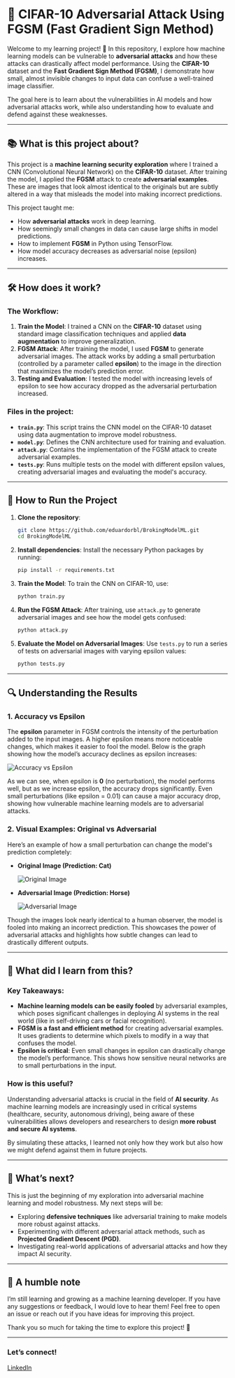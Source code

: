 # 🔐 CIFAR-10 Adversarial Attack Using FGSM (Fast Gradient Sign Method)

Welcome to my learning project! 🙌 In this repository, I explore how machine learning models can be vulnerable to **adversarial attacks** and how these attacks can drastically affect model performance. Using the **CIFAR-10** dataset and the **Fast Gradient Sign Method (FGSM)**, I demonstrate how small, almost invisible changes to input data can confuse a well-trained image classifier. 

The goal here is to learn about the vulnerabilities in AI models and how adversarial attacks work, while also understanding how to evaluate and defend against these weaknesses.

---

## 📚 What is this project about?

This project is a **machine learning security exploration** where I trained a CNN (Convolutional Neural Network) on the **CIFAR-10** dataset. After training the model, I applied the **FGSM** attack to create **adversarial examples**. These are images that look almost identical to the originals but are subtly altered in a way that misleads the model into making incorrect predictions.

This project taught me:
- How **adversarial attacks** work in deep learning.
- How seemingly small changes in data can cause large shifts in model predictions.
- How to implement **FGSM** in Python using TensorFlow.
- How model accuracy decreases as adversarial noise (epsilon) increases.

---

## 🛠️ How does it work?

### The Workflow:
1. **Train the Model**: I trained a CNN on the **CIFAR-10** dataset using standard image classification techniques and applied **data augmentation** to improve generalization.
2. **FGSM Attack**: After training the model, I used **FGSM** to generate adversarial images. The attack works by adding a small perturbation (controlled by a parameter called **epsilon**) to the image in the direction that maximizes the model’s prediction error.
3. **Testing and Evaluation**: I tested the model with increasing levels of epsilon to see how accuracy dropped as the adversarial perturbation increased.

### Files in the project:
- **`train.py`**: This script trains the CNN model on the CIFAR-10 dataset using data augmentation to improve model robustness.
- **`model.py`**: Defines the CNN architecture used for training and evaluation.
- **`attack.py`**: Contains the implementation of the FGSM attack to create adversarial examples.
- **`tests.py`**: Runs multiple tests on the model with different epsilon values, creating adversarial images and evaluating the model's accuracy.

---

## 🚀 How to Run the Project

1. **Clone the repository**:
    ```bash
    git clone https://github.com/eduardorbl/BrokingModelML.git
    cd BrokingModelML
    ```

2. **Install dependencies**:
    Install the necessary Python packages by running:
    ```bash
    pip install -r requirements.txt
    ```

3. **Train the Model**:
    To train the CNN on CIFAR-10, use:
    ```bash
    python train.py
    ```

4. **Run the FGSM Attack**:
    After training, use `attack.py` to generate adversarial images and see how the model gets confused:
    ```bash
    python attack.py
    ```

5. **Evaluate the Model on Adversarial Images**:
    Use `tests.py` to run a series of tests on adversarial images with varying epsilon values:
    ```bash
    python tests.py
    ```

---

## 🔍 Understanding the Results

### 1. Accuracy vs Epsilon

The **epsilon** parameter in FGSM controls the intensity of the perturbation added to the input images. A higher epsilon means more noticeable changes, which makes it easier to fool the model. Below is the graph showing how the model’s accuracy declines as epsilon increases:

![Accuracy vs Epsilon](testing/accuracy_vs_epsilon.png)

As we can see, when epsilon is **0** (no perturbation), the model performs well, but as we increase epsilon, the accuracy drops significantly. Even small perturbations (like epsilon = 0.01) can cause a major accuracy drop, showing how vulnerable machine learning models are to adversarial attacks.

### 2. Visual Examples: Original vs Adversarial

Here’s an example of how a small perturbation can change the model's prediction completely:

- **Original Image (Prediction: Cat)**

  ![Original Image](images/original.png)

- **Adversarial Image (Prediction: Horse)**

  ![Adversarial Image](images/adversarial.png)

Though the images look nearly identical to a human observer, the model is fooled into making an incorrect prediction. This showcases the power of adversarial attacks and highlights how subtle changes can lead to drastically different outputs.

---

## 🧠 What did I learn from this?

### Key Takeaways:
- **Machine learning models can be easily fooled** by adversarial examples, which poses significant challenges in deploying AI systems in the real world (like in self-driving cars or facial recognition).
- **FGSM is a fast and efficient method** for creating adversarial examples. It uses gradients to determine which pixels to modify in a way that confuses the model.
- **Epsilon is critical**: Even small changes in epsilon can drastically change the model’s performance. This shows how sensitive neural networks are to small perturbations in the input.


### How is this useful?
Understanding adversarial attacks is crucial in the field of **AI security**. As machine learning models are increasingly used in critical systems (healthcare, security, autonomous driving), being aware of these vulnerabilities allows developers and researchers to design **more robust and secure AI systems**. 

By simulating these attacks, I learned not only how they work but also how we might defend against them in future projects.

---

## 🎯 What’s next?

This is just the beginning of my exploration into adversarial machine learning and model robustness. My next steps will be:
- Exploring **defensive techniques** like adversarial training to make models more robust against attacks.
- Experimenting with different adversarial attack methods, such as **Projected Gradient Descent (PGD)**.
- Investigating real-world applications of adversarial attacks and how they impact AI security.

---

## 🤗 A humble note

I’m still learning and growing as a machine learning developer. If you have any suggestions or feedback, I would love to hear them! Feel free to open an issue or reach out if you have ideas for improving this project. 

Thank you so much for taking the time to explore this project! 🙏

---

### Let’s connect!
[LinkedIn](https://www.linkedin.com/in/jos%C3%A9-eduardo-santos-rabelo-296239234/)
